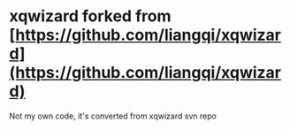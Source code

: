xqwizard forked from [https://github.com/liangqi/xqwizard](https://github.com/liangqi/xqwizard)
========

Not my own code, it's converted from xqwizard svn repo
